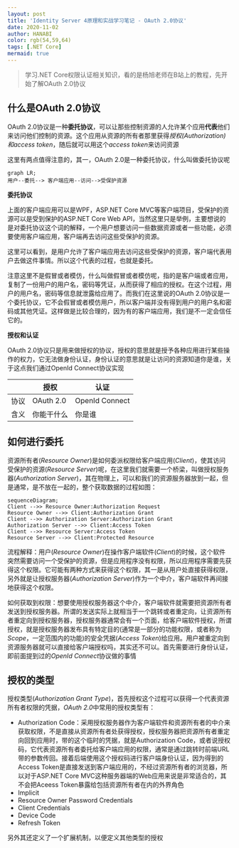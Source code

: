 ```yaml
---
layout: post
title: 'Identity Server 4原理和实战学习笔记 - OAuth 2.0协议'
date: 2020-11-02
author: HANABI
color: rgb(54,59,64)
tags: [.NET Core]
mermaid: true
---
```


> 学习.NET Core权限认证相关知识，看的是杨旭老师在B站上的教程，先开始了解OAuth 2.0协议

## 什么是OAuth 2.0协议

OAuth 2.0协议是一种**委托协议**，可以让那些控制资源的人允许某个应用**代表**他们来访问他们控制的资源。这个应用从资源的所有者那里获得*授权(Authorization)*和*access token*，随后就可以用这个*access token*来访问资源

这里有两点值得注意的，其一，OAuth 2.0是一种委托协议，什么叫做委托协议呢

```mermaid
graph LR;
用户--委托--> 客户端应用--访问-->受保护资源
```

**委托协议**

上面的客户端应用可以是WPF，ASP.NET Core MVC等客户端项目，受保护的资源可以是受到保护的ASP.NET Core Web API，当然这里只是举例，主要想说的是对委托协议这个词的解释，一个用户想要访问一些数据资源或者一些功能，必须要使用客户端应用，客户端再去访问这些受保护的资源。

这里可以看到，是用户允许了客户端应用去访问这些受保护的资源，客户端代表用户去做这件事情。所以这个代表的过程，也就是委托。

注意这里不是假冒或者模仿，什么叫做假冒或者模仿呢，指的是客户端或者应用，复制了一份用户的用户名，密码等凭证，从而获得了相应的授权。在这个过程，用户的用户名，密码等信息就泄露给应用了。而我们在这里说的OAuth 2.0协议是一个委托协议，它不会假冒或者模仿用户，所以客户端并没有得到用户的用户名和密码或其他凭证。这样做是比较合理的，因为有的客户端应用，我们是不一定会信任它的。



**授权和认证**

OAuth 2.0协议只是用来做授权的协议，授权的意思就是授予各种应用进行某些操作的权力，它无法做身份认证，身份认证的意思就是让访问的资源知道你是谁，关于这点我们通过OpenId Connect协议实现

|      | 授权       | 认证           |
| ---- | ---------- | -------------- |
| 协议 | OAuth 2.0  | OpenId Connect |
| 含义 | 你能干什么 | 你是谁         |



## 如何进行委托

资源所有者(*Resource Owner*)是如何委派权限给客户端应用(*Client*)，使其访问受保护的资源(*Resource Server*)呢，在这里我们就需要一个桥梁，叫做授权服务器(*Authorization Server*)，其在物理上，可以和我们的资源服务器放到一起，但是通常，是不放在一起的，整个获取数据的过程如图：



```mermaid
sequenceDiagram;
Client -->> Resource Owner:Authorization Request
Resource Owner -->> Client:Authorization Grant
Client -->> Authorization Server:Authorization Grant
Authorization Server -->> Client:Access Token
Client -->> Resource Server:Access Token
Resource Server -->> Client:Protected Resource
```

流程解释：用户(*Resource Owner*)在操作客户端软件(*Client*)的时候，这个软件突然需要访问一个受保护的资源，但是应用程序没有权限，所以应用程序需要先获得这个权限。它可能有两种方式来获得这个权限，其一是从用户处直接获得权限，另外就是让授权服务器(*Authorization Server*)作为一个中介，客户端软件再间接地获得这个权限。

如何获取到权限：想要使用授权服务器这个中介，客户端软件就需要把资源所有者发送到授权服务器。所谓的发送实际上就相当于一个跳转或者重定向，让资源所有者重定向到授权服务器，授权服务器通常会有一个页面，给客户端软件授权，所谓授权，就是授权服务器发布具有特定目的(通常是一部分的功能权限，或者称为*Scope*，一定范围内的功能)的安全凭据(*Access Token*)给应用。用户被重定向到资源服务器就可以直接给客户端授权吗，其实还不可以。首先需要进行身份认证，即前面提到过的*OpenId Connect*协议做的事情



## 授权的类型

授权类型(*Authorization Grant Type*)，首先授权这个过程可以获得一个代表资源所有者权限的凭据，*OAuth 2.0*中常用的授权类型有：

- Authorization Code：采用授权服务器作为客户端软件和资源所有者的中介来获取权限，不是直接从资源所有者处获得授权，授权服务器把资源所有者重定向回到应用时，带的这个临时的凭据，就是Authorization Code，或者说授权码，它代表资源所有者委托给客户端应用的权限，通常是通过跳转时前端URL带的参数传回。接着后端使用这个授权码进行客户端身份认证，因为得到的Access Token是直接发送到客户端应用的，不经过资源所有者的浏览器，所以对于ASP.NET Core MVC这种服务器端的Web应用来说是非常适合的，其不会把Aceess Token暴露给包括资源所有者在内的外界角色
- Implicit
- Resource Owner Password Credentials
- Client Credentials
- Device Code
- Refresh Token

另外其还定义了一个扩展机制，以便定义其他类型的授权

